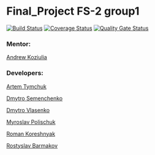# Final_Project FS-2 group1 
[![Build Status](https://travis-ci.org/Romik9/Final_Project.svg?branch=master)](https://travis-ci.org/Romik9/Final_Project)
[![Coverage Status](https://coveralls.io/repos/github/Romik9/Final_Project/badge.svg?branch=master)](https://coveralls.io/github/Romik9/Final_Project?branch=master)
[![Quality Gate Status](https://sonarcloud.io/api/project_badges/measure?project=final-project&metric=alert_status)](https://sonarcloud.io/dashboard?id=final-project)


### Mentor: 
   [Andrew Koziulia](https://github.com/zozich/ "Andrey Koziulia")

### Developers:
   [Artem Tymchuk](https://github.com/ArtemTymchuk/ "Artem Tymchuk")
   
   [Dmytro Semenchenko](https://github.com/DimitrySemenchenko/ "Dmytro Semenchenko")
   
   [Dmytro Vlasenko](https://github.com/VlasD/ "Dmytro Vlasenko")
   
   [Myroslav Polischuk](https://github.com/Myroslav-Polishchuk/ "Myroslav Polischuk")
   
   [Roman Koreshnyak](https://github.com/Romik9/ "Roman Koreshnyak")
   
   [Rostyslav Barmakov](https://github.com/warfawl/ "Rostyslav Barmakov")
   
